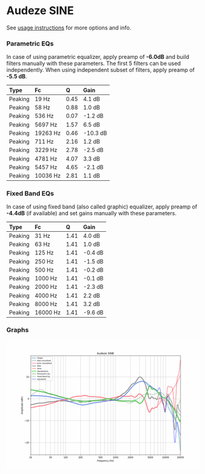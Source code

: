 # Audeze SINE
See [usage instructions](https://github.com/jaakkopasanen/AutoEq#usage) for more options and info.

### Parametric EQs
In case of using parametric equalizer, apply preamp of **-6.0dB** and build filters manually
with these parameters. The first 5 filters can be used independently.
When using independent subset of filters, apply preamp of **-5.5 dB**.

| Type    | Fc       |    Q | Gain     |
|:--------|:---------|:-----|:---------|
| Peaking | 19 Hz    | 0.45 | 4.1 dB   |
| Peaking | 58 Hz    | 0.88 | 1.0 dB   |
| Peaking | 536 Hz   | 0.07 | -1.2 dB  |
| Peaking | 5697 Hz  | 1.57 | 6.5 dB   |
| Peaking | 19263 Hz | 0.46 | -10.3 dB |
| Peaking | 711 Hz   | 2.16 | 1.2 dB   |
| Peaking | 3229 Hz  | 2.78 | -2.5 dB  |
| Peaking | 4781 Hz  | 4.07 | 3.3 dB   |
| Peaking | 5457 Hz  | 4.65 | -2.1 dB  |
| Peaking | 10036 Hz | 2.81 | 1.1 dB   |

### Fixed Band EQs
In case of using fixed band (also called graphic) equalizer, apply preamp of **-4.4dB**
(if available) and set gains manually with these parameters.

| Type    | Fc       |    Q | Gain    |
|:--------|:---------|:-----|:--------|
| Peaking | 31 Hz    | 1.41 | 4.0 dB  |
| Peaking | 63 Hz    | 1.41 | 1.0 dB  |
| Peaking | 125 Hz   | 1.41 | -0.4 dB |
| Peaking | 250 Hz   | 1.41 | -1.5 dB |
| Peaking | 500 Hz   | 1.41 | -0.2 dB |
| Peaking | 1000 Hz  | 1.41 | -0.1 dB |
| Peaking | 2000 Hz  | 1.41 | -2.3 dB |
| Peaking | 4000 Hz  | 1.41 | 2.2 dB  |
| Peaking | 8000 Hz  | 1.41 | 3.2 dB  |
| Peaking | 16000 Hz | 1.41 | -9.6 dB |

### Graphs
![](./Audeze%20SINE.png)